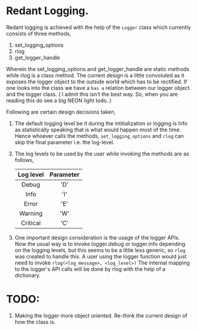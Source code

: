 # Redant Logging.

Redant logging is achieved with the help of the `Logger` class which currently
consists of three methods,
1. set_logging_options
2. rlog
3. get_logger_handle

Wherein the set_logging_options and get_logger_handle are static methods while
rlog is a class method. The current design is a little convoluted as it exposes
the logger object to the outside world which has to be rectified. If one looks
into the class we have a `has a` relation between our logger object and the 
logger class. ( I admit this isn't the best way. So, when you are reading this
do see a big NEON light todo..)

Following are certain design decisions taken,
1. The default logging level be it during the intitialization or logging is Info
as statistically speaking that is what would happen most of the time. Hence 
whoever calls the methods, `set_logging_options` and `rlog` can skip the final
parameter i.e. the log-level.
2. The log levels to be used by the user while invoking the methods are as follows,

	| Log level | Parameter |
	|:---------:|:---------:|
	|   Debug   |    'D'	|
	|   Info    |    'I'	|
	|   Error   |    'E'    |
	|   Warning |    'W'    |
	|  Critical |    'C'    |


3. One important design consideration is the usage of the logger APIs. Now the usual 
way is to invoke logger.debug or logger.info depending on the logging levels, but
this seems to be a little less generic, so `rlog` was created to handle this.
 A user using the logger function would just need to invoke `rlog(<log_message>, <log_level>)`
 The internal mapping to the logger's API calls will be done by rlog with the help of
a dictionary.

# TODO:
1. Making the logger more object oriented. Re-think the current design of how
the class is.
        
